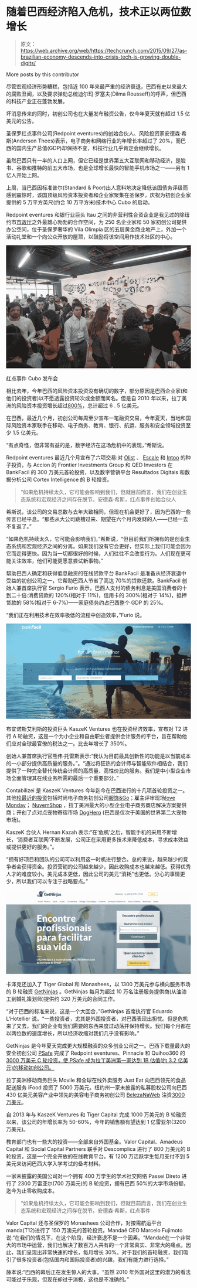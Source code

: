 # 随着巴西经济陷入危机，技术正以两位数增长 

> 原文：<https://web.archive.org/web/https://techcrunch.com/2015/09/27/as-brazilian-economy-descends-into-crisis-tech-is-growing-double-digits/>

More posts by this contributor

尽管宏观经济形势糟糕，包括近 100 年来最严重的经济衰退，巴西有史以来最大的腐败丑闻，以及要求弹劾总统迪尔玛·罗塞夫(Dilma Rousseff)的呼声，但巴西的科技产业正在蓬勃发展。

坏消息传来的同时，初创公司也在大量发布融资公告，仅今年夏天就有超过 1.5 亿美元的公告。

圣保罗红点事件公司(Redpoint eventures)的创始合伙人、风险投资家安德森·希斯(Anderson Thees)表示，电子商务和网络行业的年增长率超过了 20%，而巴西的国内生产总值(GDP)却保持不变，科技行业几乎肯定会继续增长。

虽然巴西只有一半的人口上网，但它已经是世界第五大互联网和移动经济，是脸书、谷歌和推特的前五大市场，也是全球增长最快的智能手机市场之一——另有 1 亿人开始上网。

上周，当巴西因标准普尔(Standard & Poor)出人意料地决定降低该国债务评级而感到震惊时，该国顶级风险资本投资者和企业家聚集在圣保罗，庆祝为初创企业家提供的 5 万平方英尺(约合 10 万平方米)技术中心 Cubo 的启动。

Redpoint eventures 和银行业巨头 Itau 之间的非营利性合资企业是我见过的除纽约市[市政厅](https://web.archive.org/web/20221208174951/http://civichall.org/)之外最雄心勃勃的合作空间，为 250 名企业家和 50 家初创公司提供办公空间，位于圣保罗奢华的 Vila Olimpia 区的五层黄金商业地产上，外加一个活动礼堂和一个向公众开放的屋顶，以鼓励将该空间用作技术社区的中心。

![Cubo launch](img/b7b31a9847607a41da15bd5d449ad3a1.png)

红点事件 Cubo 发布会

相比去年，今年巴西的风险资本投资没有确切的数字，部分原因是巴西企业家(和他们的投资者)以不愿透露投资轮次或金额而闻名。但是自 2010 年以来，拉丁美洲的风险资本投资增长超过[800%](https://web.archive.org/web/20221208174951/https://beta.techcrunch.com/2015/08/11/top-vcs-chasing-digital-companies-in-latin-america/)，总计超过 6 . 5 亿美元。

在巴西，最近几个月，初创公司每周至少宣布一笔融资交易，今年夏天，当地和国际风险资本家联手在移动、电子商务、教育、银行、航运、服务和安全领域投资至少 1.5 亿美元。

“有点奇怪，但非常有益的是，数字经济在这场危机中的表现，”希斯说。

Redpoint eventures 最近几个月宣布了六项交易:对 [Olist](https://web.archive.org/web/20221208174951/http://olist.com/) 、 [Escale](https://web.archive.org/web/20221208174951/http://www.escaleseo.com.br/) 和 [Intoo](https://web.archive.org/web/20221208174951/https://intoo.com.br/) 的种子投资，与 Accion 的 Frontier Investments Group 和 QED Investors 在 BankFacil 的 300 万美元首轮投资，以及数字营销平台 Resultados Digitais 和数据分析公司 Cortex Intelligence 的 B 轮投资。

> “如果危机持续太久，它可能会影响到我们，但就目前而言，我们在创业生态系统和宏观经济之间存在脱节。安德森·希斯，红点事件创始合伙人

希斯说，该公司的交易总数与去年大致相同，但现在机会更好了，因为巴西的一些传言已经平息。“那些从大公司跳槽过来、期望在六个月内发财的人——已经一去不复返了。”

“如果危机持续太久，它可能会影响我们，”希斯说，“但目前我们所拥有的是创业生态系统和宏观经济之间的分离。如果我们没有它会更好，但实际上我们可能会因为它而走得更快。因为当一切都很好的时候，人们往往不会改变行为。人们现在更可能关注效率，他们可能更愿意尝试新事物。”

帮助巴西人确定和获得低息融资的在线贷款平台 BankFacil 是准备从经济衰退中受益的初创公司之一，它帮助巴西人节省了高达 70%的贷款还款。BankFacil 创始人兼首席执行官 Sergio Furio 表示，巴西人支付的债务利息是美国消费者的十到二十倍:消费贷款的 120%(相对于 11%)，信用卡的 300%(相对于 14%)，抵押贷款的 58%(相对于 6-7%)——家庭债务约占巴西整个 GDP 的 25%。

“我们正在利用技术在效率极低的流程中创造效率，”Furio 说。

![Screen Shot 2015-09-27 at 1.31.03 PM](img/f81eed741dee002b92e60e3f5e34cf61.png)

布宜诺斯艾利斯的投资巨头 KaszeK Ventures 也在投资经济效率，宣布对 T2 进行 A 轮融资，这是一个为小企业和自由职业者提供会计服务的平台，旨在帮助他们应对全球最官僚的税法之一。比去年增长了 350%。

创始人兼首席执行官熊伟·托雷斯表示:“我认为目前最具创新性的功能是以当前成本的一小部分提供高质量的服务。”。“通过将狂热的会计师与智能软件相结合，我们提供了一种完全替代传统会计师的高质量、高性价比的服务。我们是中小型企业市场全面管理其在线业务所需的最后一个重要部分。”

Contabilizei 是 KaszeK Ventures 今年迄今在巴西进行的十几项首轮投资之一。其他[轮最近的投资](https://web.archive.org/web/20221208174951/https://beta.techcrunch.com/2015/04/15/in-latest-deals-brazilian-investor-kaszek-ventures-doubles-down-on-women-entrepreneurs/)包括时尚电子商务初创公司[服饰&Go](https://web.archive.org/web/20221208174951/https://www.dressandgo.com.br/)；雇主评审现场[love Monday](https://web.archive.org/web/20221208174951/http://lovemondays.com.br/)； [NuvemShop](https://web.archive.org/web/20221208174951/https://www.nuvemshop.com.br/) ，拉丁美洲最大的小型企业电子商务商店解决方案提供商；开创了点对点宠物寄宿市场 [DogHero](https://web.archive.org/web/20221208174951/https://www.doghero.com.br/) (巴西是仅次于美国的世界第二大宠物市场)。

KaszeK 合伙人 Hernan Kazah 表示:“在‘危机’之后，智能手机的采用不断增长，‘消费者互联网’不断发展，公司正在采用更多技术来降低成本，寻求成本效益或提供更好的服务。”。

“拥有好项目和团队的公司可以利用这一时机进行整合。总的来说，越来越少的竞争者会获得资金。投资营销的公司越来越少，因此收购成本也越来越低。获得优秀人才的难度较小。美元成本更低，因此公司的美元“消耗”也更低。分心的事情更少，所以我们可以专注于战略要点。”

![Screen Shot 2015-09-27 at 1.34.08 PM](img/27f5d81cfaa0354a9d30bb1f0007e978.png)

卡泽克还加入了 Tiger Global 和 Monashees，以 1300 万美元参与横向服务市场的 B 轮融资 [GetNinjas](https://web.archive.org/web/20221208174951/http://www.getninjas.com.br/) 。GetNinjas 每月为超过 10 万名注册服务提供商(从油漆工到婚礼策划师)提供约 320 万美元的合同工作。

“对于巴西的标准来说，这是一个大回合，”GetNinjas 首席执行官 Eduardo L'Hotellier 说。“一些投资者，尤其是外国投资者，对巴西表现出担忧。但是危机来了又去，我们的企业有我们需要的东西来度过动荡并保持增长。我们每个月都在以两位数的速度增长，所以经济收缩对我们几乎没有影响。”

GetNinjas 是今年夏天完成更大规模融资的众多创业公司之一。巴西下载量最大的安全初创公司 [PSafe](https://web.archive.org/web/20221208174951/http://www.psafe.com/) 完成了 Redpoint eventures、Pinnacle 和 Quihoo360 的[3000 万美元 C 轮投资，使 PSafe 成为拉丁美洲第一家达到 1B 估值(约 3.2 亿美元)的移动初创公司。](https://web.archive.org/web/20221208174951/https://beta.techcrunch.com/2015/07/09/expanding-in-latin-america-brazilian-anti-virus-startup-psafe-raises-30m/)

拉丁美洲移动商务巨头 Movile 和全球在线外卖服务 Just Eat 向巴西领先的食品配送服务 iFood 投资了 5000 万美元。纽约州一家未披露的私募股权公司向巴西 430 亿美元美容产业中领先的美容电子商务初创公司 [BelezaNaWeb](https://web.archive.org/web/20221208174951/http://belezanaweb.com.br/) 注资[3000 万美元](https://web.archive.org/web/20221208174951/https://beta.techcrunch.com/2015/06/15/belezanaweb-raises-30m-to-bring-brazils-beauty-market-online/)。

自 2013 年与 KaszeK Ventures 和 Tiger Capital 完成 1000 万美元的 B 轮融资以来，该公司的年增长率为 50-60%，今年的销售额有望达到 1 亿雷亚尔(3200 万美元)。

教育部门也有一些大的投资——全部来自外国基金。Valor Capital、Amadeus Capital 和 Social Capital Partners 联手对 Descomplica 进行了 800 万美元的 B 轮投资，这是一个完全开放的在线教育平台，有 1200 万活跃学生每月支付不到 5 美元来访问巴西大学入学考试的备考材料。

一家未披露的美国公司对一个拥有 400 万学生的学术社交网络 Passei Direto 进行了 2300 万雷亚尔(700 万美元)的 B 轮投资，拥有巴西 50%的大学市场份额，迄今为止零收购成本。

> “如果危机持续太久，它可能会影响到我们，但就目前而言，我们在创业生态系统和宏观经济之间存在脱节。安德森·希斯，红点事件

Valor Capital 还与圣保罗的 Monashees 公司合作，对按需航运平台 manda(T12)进行了 150 万澳元的首轮投资。Mandaê CEO Marcelo Fujimoto 说:“在我们的情况下，在这个阶段，经济衰退不是一个因素。“Mandaê在一个非常大的市场中运营，我们也解决了数百万人共有的一个非常真实、非常大的痛点。因此，我们呈现出非常快速的增长，每月增长 30%。对于我们的首轮融资，我们吸引了很多投资者(包括国内和国际投资者)的兴趣，我们有能力进行选择。”

藤本说:“巴西的幕后正在发生惊人的大事。“虽然 2010 年外国对这里的潜力的看法可能过于乐观，但现在却过于消极，这也是不准确的。”